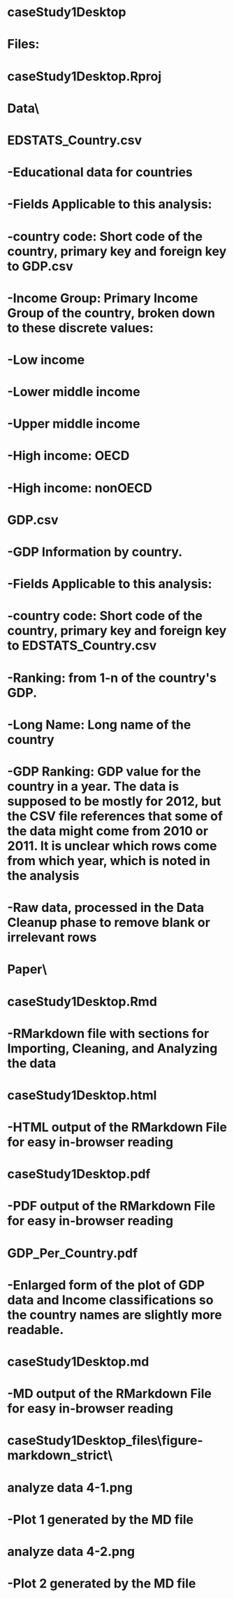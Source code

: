 # caseStudy1Desktop

# Files:
# 
# caseStudy1Desktop.Rproj
# 
# Data\
# 	EDSTATS_Country.csv
# 		-Educational data for countries
# 		-Fields Applicable to this analysis:
# 			-country code: Short code of the country, primary key and foreign key to GDP.csv
# 			-Income Group: Primary Income Group of the country, broken down to these discrete values: 
# 				-Low income
# 				-Lower middle income
# 				-Upper middle income
# 				-High income: OECD
# 				-High income: nonOECD
# 
# 	GDP.csv	
# 		-GDP Information by country. 
# 		-Fields Applicable to this analysis:
# 			-country code: Short code of the country, primary key and foreign key to EDSTATS_Country.csv
# 			-Ranking:  from 1-n of the country's GDP. 
# 			-Long Name: Long name of the country
# 			-GDP Ranking: GDP value for the country in a year. The data is supposed to be mostly for 2012, but the CSV file references that some of the data might come from 2010 or 2011. It is unclear which rows come from which year, which is noted in the analysis
# 		-Raw data, processed in the Data Cleanup phase to remove blank or irrelevant rows
# 
# Paper\
# 	caseStudy1Desktop.Rmd
# 		-RMarkdown file with sections for Importing, Cleaning, and Analyzing the data
# 	caseStudy1Desktop.html
# 		-HTML output of the RMarkdown File for easy in-browser reading
# 	caseStudy1Desktop.pdf
# 		-PDF output of the RMarkdown File for easy in-browser reading
# 	GDP_Per_Country.pdf
# 		-Enlarged form of the plot of GDP data and Income classifications so the country names are slightly more readable.	
# 	caseStudy1Desktop.md
# 		-MD output of the RMarkdown File for easy in-browser reading
# 	caseStudy1Desktop_files\figure-markdown_strict\
#		analyze data 4-1.png
# 			-Plot 1 generated by the MD file
#		analyze data 4-2.png
# 			-Plot 2 generated by the MD file

